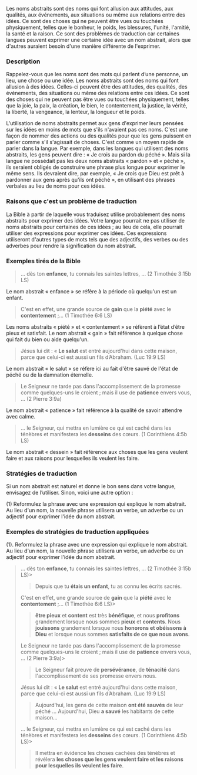 Les noms abstraits sont des noms qui font allusion aux attitudes, aux qualités, aux événements, aux situations ou même aux relations entre des idées. Ce sont des choses qui ne peuvent être vues ou touchées physiquement, telles que le bonheur, le poids, les blessures, l'unité, l'amitié, la santé et la raison. Ce sont des problèmes de traduction car certaines langues peuvent exprimer une certaine idée avec un nom abstrait, alors que d'autres auraient besoin d'une manière différente de l'exprimer.

### Description

Rappelez-vous que les noms sont des mots qui parlent d’une personne, un lieu, une chose ou une idée. Les noms abstraits sont des noms qui font allusion à des idées. Celles-ci peuvent être des attitudes, des qualités, des événements, des situations ou même des relations entre ces idées. Ce sont des choses qui ne peuvent pas être vues ou touchées physiquement, telles que la joie, la paix, la création, le bien, le contentement, la justice, la vérité, la liberté, la vengeance, la lenteur, la longueur et le poids.

L'utilisation de noms abstraits permet aux gens d'exprimer leurs pensées sur les idées en moins de mots que s'ils n'avaient pas ces noms. C'est une façon de nommer des actions ou des qualités pour que les gens puissent en parler comme s'il s'agissait de choses. C'est comme un moyen rapide de parler dans la langue. Par exemple, dans les langues qui utilisent des noms abstraits, les gens peuvent dire : « Je crois au pardon du péché ». Mais si la langue ne possédait pas les deux noms abstraits « pardon » et « péché », ils seraient obligés de construire une phrase plus longue pour exprimer le même sens. Ils devraient dire, par exemple, « Je crois que Dieu est prêt à pardonner aux gens après qu'ils ont péché », en utilisant des phrases verbales au lieu de noms pour ces idées.

### Raisons que c'est un problème de traduction

La Bible à partir de laquelle vous traduisez utilise probablement des noms abstraits pour exprimer des idées. Votre langue pourrait ne pas utiliser de noms abstraits pour certaines de ces idées ; au lieu de cela, elle pourrait utiliser des expressions pour exprimer ces idées. Ces expressions utiliseront d'autres types de mots tels que des adjectifs, des verbes ou des adverbes pour rendre la signification du nom abstrait.

### Exemples tirés de la Bible

> … dès ton **enfance**, tu connais les saintes lettres, … (2 Timothée 3:15b LS)

Le nom abstrait « enfance » se réfère à la période où quelqu'un est un enfant.

> C'est en effet, une grande source de **gain** que la **piété** avec le **contentement** ;… (1 Timothée 6:6 LS)

Les noms abstraits « piété » et « contentement » se réfèrent à l’état d’être pieux et satisfait. Le nom abstrait « gain » fait référence à quelque chose qui fait du bien ou aide quelqu'un.

> Jésus lui dit : « **Le salut** est entré aujourd'hui dans cette maison, parce que celui-ci est aussi un fils d’Abraham. (Luc 19:9 LS)

Le nom abstrait « le salut » se réfère ici au fait d'être sauvé de l'état de péché ou de la damnation éternelle.

> Le Seigneur ne tarde pas dans l'accomplissement de la promesse comme quelques-uns le croient ; mais il use de **patience** envers vous, … (2 Pierre 3:9a)

Le nom abstrait « patience » fait référence à la qualité de savoir attendre avec calme.

> … le Seigneur, qui mettra en lumière ce qui est caché dans les ténèbres et manifestera les **desseins** des cœurs. (1 Corinthiens 4:5b LS)

Le nom abstrait « dessein » fait référence aux choses que les gens veulent faire et aux raisons pour lesquelles ils veulent les faire.

### Stratégies de traduction

Si un nom abstrait est naturel et donne le bon sens dans votre langue, envisagez de l’utiliser. Sinon, voici une autre option :

(1) Reformulez la phrase avec une expression qui explique le nom abstrait. Au lieu d'un nom, la nouvelle phrase utilisera un verbe, un adverbe ou un adjectif pour exprimer l'idée du nom abstrait.

### Exemples de stratégies de traduction appliquées

(1). Reformulez la phrase avec une expression qui explique le nom abstrait. Au lieu d'un nom, la nouvelle phrase utilisera un verbe, un adverbe ou un adjectif pour exprimer l'idée du nom abstrait.

> … dès ton **enfance**, tu connais les saintes lettres, … (2 Timothée 3:15b LS)>
> 
> > Depuis que tu **étais un enfant**, tu as connu les écrits sacrés.
> 
> C'est en effet, une grande source de **gain** que la **piété** avec le **contentement** ;… (1 Timothée 6:6 LS)>
> 
> > **être pieux** et **content** est très **bénéfique**, et nous **profitons** grandement lorsque nous sommes **pieux** et **contents**. Nous **jouissons** grandement lorsque nous **honorons et obéissons à Dieu** et lorsque nous sommes **satisfaits de ce que nous avons**.
> 
> Le Seigneur ne tarde pas dans l'accomplissement de la promesse comme quelques-uns le croient ; mais il use de **patience** envers vous, … (2 Pierre 3:9a)>
> 
> > Le Seigneur fait preuve de **persévérance**, de **ténacité** dans l'accomplissement de ses promesse envers nous.
> 
> Jésus lui dit : « **Le salut** est entré aujourd'hui dans cette maison, parce que celui-ci est aussi un fils d’Abraham. (Luc 19:9 LS)
> 
> > Aujourd'hui, les gens de cette maison **ont été sauvés** de leur péché … Aujourd'hui, Dieu **a sauvé** les habitants de cette maison…
> 
> … le Seigneur, qui mettra en lumière ce qui est caché dans les ténèbres et manifestera les **desseins** des cœurs. (1 Corinthiens 4:5b LS)>
> 
> > Il mettra en évidence les choses cachées des ténèbres et révélera **les choses que les gens veulent faire et les raisons pour lesquelles ils veulent les faire**.